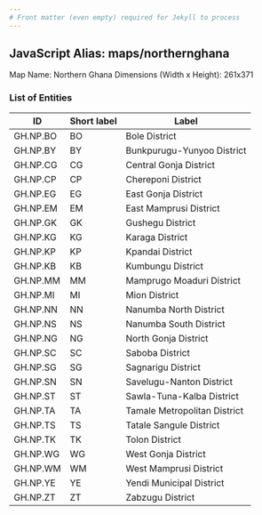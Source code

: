 ```yaml
---
# Front matter (even empty) required for Jekyll to process
---
```


## JavaScript Alias: maps/northernghana

Map Name: Northern Ghana
Dimensions (Width x Height): 261x371

### List of Entities

| ID       | Short label | Label                        |
| -------- | ----------- | ---------------------------- |
| GH.NP.BO | BO          | Bole District                |
| GH.NP.BY | BY          | Bunkpurugu-Yunyoo District   |
| GH.NP.CG | CG          | Central Gonja District       |
| GH.NP.CP | CP          | Chereponi District           |
| GH.NP.EG | EG          | East Gonja District          |
| GH.NP.EM | EM          | East Mamprusi District       |
| GH.NP.GK | GK          | Gushegu District             |
| GH.NP.KG | KG          | Karaga District              |
| GH.NP.KP | KP          | Kpandai District             |
| GH.NP.KB | KB          | Kumbungu District            |
| GH.NP.MM | MM          | Mamprugo Moaduri District    |
| GH.NP.MI | MI          | Mion District                |
| GH.NP.NN | NN          | Nanumba North District       |
| GH.NP.NS | NS          | Nanumba South District       |
| GH.NP.NG | NG          | North Gonja District         |
| GH.NP.SC | SC          | Saboba District              |
| GH.NP.SG | SG          | Sagnarigu District           |
| GH.NP.SN | SN          | Savelugu-Nanton District     |
| GH.NP.ST | ST          | Sawla-Tuna-Kalba District    |
| GH.NP.TA | TA          | Tamale Metropolitan District |
| GH.NP.TS | TS          | Tatale Sangule District      |
| GH.NP.TK | TK          | Tolon District               |
| GH.NP.WG | WG          | West Gonja District          |
| GH.NP.WM | WM          | West Mamprusi District       |
| GH.NP.YE | YE          | Yendi Municipal District     |
| GH.NP.ZT | ZT          | Zabzugu District             |
